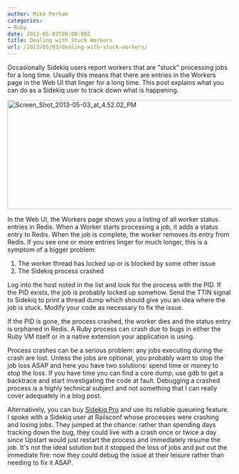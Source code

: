 ```yaml
---
author: Mike Perham
categories:
- Ruby
date: 2013-05-03T00:00:00Z
title: Dealing with Stuck Workers
url: /2013/05/03/dealing-with-stuck-workers/
---
```


Occasionally Sidekiq users report workers that are "stuck" processing jobs for a long time. Usually this means that there are entries in the Workers page in the Web UI that linger for a long time. This post explains what you can do as a Sidekiq user to track down what is happening.

<!--more-->

<img src="http://www.mikeperham.com/wp-content/uploads/2013/05/Screen_Shot_2013-05-03_at_4.52.02_PM.png" alt="Screen_Shot_2013-05-03_at_4.52.02_PM" width="998" height="245" class="aligncenter size-full wp-image-1302" />

In the Web UI, the Workers page shows you a listing of all worker status entries in Redis. When a Worker starts processing a job, it adds a status entry to Redis. When the job is complete, the worker removes its entry from Redis. If you see one or more entries linger for much longer, this is a symptom of a bigger problem:

1.  The worker thread has locked up or is blocked by some other issue
2.  The Sidekiq process crashed

Log into the host noted in the list and look for the process with the PID. If the PID exists, the job is probably locked up somehow. Send the TTIN signal to Sidekiq to print a thread dump which should give you an idea where the job is stuck. Modify your code as necessary to fix the issue.

If the PID is gone, the process crashed, the worker dies and the status entry is orphaned in Redis. A Ruby process can crash due to bugs in either the Ruby VM itself or in a native extension your application is using.

Process crashes can be a serious problem: any jobs executing during the crash are lost. Unless the jobs are optional, you probably want to stop the job loss ASAP and here you have two solutions: spend time or money to stop the loss. If you have time you can find a core dump, use gdb to get a backtrace and start investigating the code at fault. Debugging a crashed process is a highly technical subject and not something that I can really cover adequately in a blog post.

Alternatively, you can buy [Sidekiq Pro][1] and use its reliable queueing feature. I spoke with a Sidekiq user at Railsconf whose processes were crashing and losing jobs. They jumped at the chance: rather than spending days tracking down the bug, they could live with a crash once or twice a day since Upstart would just restart the process and immediately resume the job. It's not the ideal solution but it stopped the loss of jobs and put out the immediate fire: now they could debug the issue at their leisure rather than needing to fix it ASAP.

 [1]: http://sidekiq.org/pro

